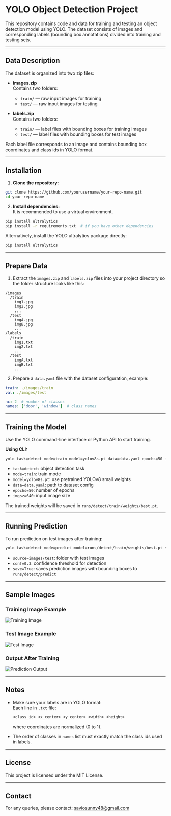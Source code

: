 # YOLO Object Detection Project

This repository contains code and data for training and testing an object detection model using YOLO. The dataset consists of images and corresponding labels (bounding box annotations) divided into training and testing sets.

---

## Data Description

The dataset is organized into two zip files:

- **images.zip**  
  Contains two folders:  
  - `train/` — raw input images for training  
  - `test/` — raw input images for testing

- **labels.zip**  
  Contains two folders:  
  - `train/` — label files with bounding boxes for training images  
  - `test/` — label files with bounding boxes for test images

Each label file corresponds to an image and contains bounding box coordinates and class ids in YOLO format.

---

## Installation

1. **Clone the repository:**

```bash
git clone https://github.com/yourusername/your-repo-name.git
cd your-repo-name
```

2. **Install dependencies:**  
It is recommended to use a virtual environment.

```bash
pip install ultralytics
pip install -r requirements.txt  # if you have other dependencies
```

Alternatively, install the YOLO ultralytics package directly:

```bash
pip install ultralytics
```

---

## Prepare Data

1. Extract the `images.zip` and `labels.zip` files into your project directory so the folder structure looks like this:

```
/images
  /train
    img1.jpg
    img2.jpg
    ...
  /test
    imgA.jpg
    imgB.jpg
    ...
/labels
  /train
    img1.txt
    img2.txt
    ...
  /test
    imgA.txt
    imgB.txt
    ...
```

2. Prepare a `data.yaml` file with the dataset configuration, example:

```yaml
train: ./images/train
val: ./images/test

nc: 2  # number of classes
names: ['door', 'window']  # class names
```

---

## Training the Model

Use the YOLO command-line interface or Python API to start training.

**Using CLI:**

```bash
yolo task=detect mode=train model=yolov8s.pt data=data.yaml epochs=50 imgsz=640
```

- `task=detect`: object detection task  
- `mode=train`: train mode  
- `model=yolov8s.pt`: use pretrained YOLOv8 small weights  
- `data=data.yaml`: path to dataset config  
- `epochs=50`: number of epochs  
- `imgsz=640`: input image size

The trained weights will be saved in `runs/detect/train/weights/best.pt`.

---

## Running Prediction

To run prediction on test images after training:

```bash
yolo task=detect mode=predict model=runs/detect/train/weights/best.pt source=images/test conf=0.3 save=True
```

- `source=images/test`: folder with test images  
- `conf=0.3`: confidence threshold for detection  
- `save=True`: saves prediction images with bounding boxes to `runs/detect/predict`

---

## Sample Images

### Training Image Example  
![Training Image](1.png)

### Test Image Example  
![Test Image](k.webp)

### Output After Training  
![Prediction Output](k.jpg)

---

## Notes

- Make sure your labels are in YOLO format:  
  Each line in `.txt` file:  
  ```
  <class_id> <x_center> <y_center> <width> <height>
  ```
  where coordinates are normalized (0 to 1).

- The order of classes in `names` list must exactly match the class ids used in labels.

---

## License

This project is licensed under the MIT License.

---

## Contact

For any queries, please contact: saviosunny48@gmail.com
